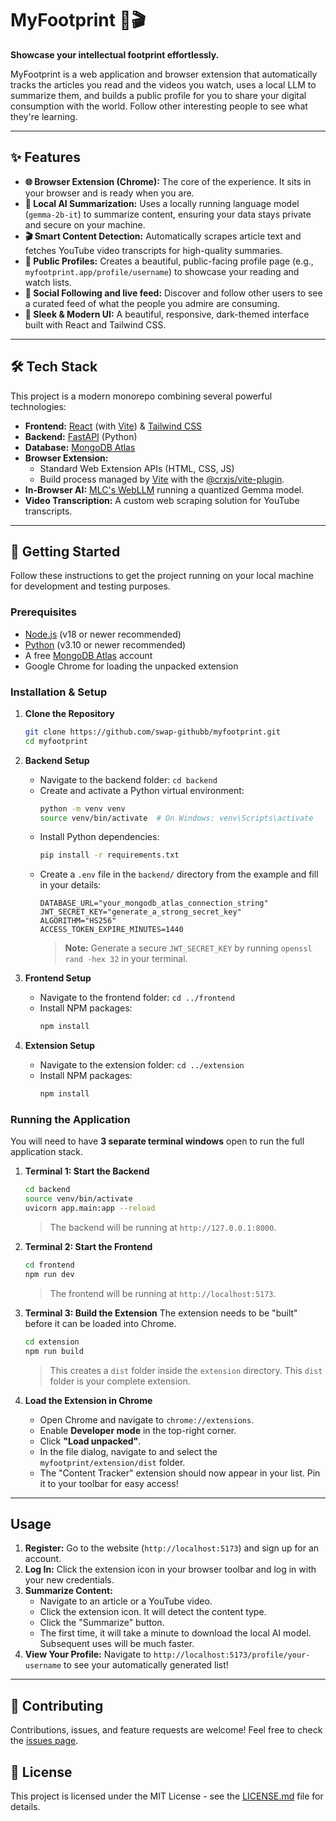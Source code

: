 # MyFootprint 📖🎬

**Showcase your intellectual footprint effortlessly.**

MyFootprint is a web application and browser extension that automatically tracks the articles you read and the videos you watch, uses a local LLM to summarize them, and builds a public profile for you to share your digital consumption with the world. Follow other interesting people to see what they're learning.

 <!-- It's highly recommended to replace this with a real screenshot of your app! -->

---

## ✨ Features

*   **🌐 Browser Extension (Chrome):** The core of the experience. It sits in your browser and is ready when you are.
*   **🧠 Local AI Summarization:** Uses a locally running language model (`gemma-2b-it`) to summarize content, ensuring your data stays private and secure on your machine.
*   **🎬 Smart Content Detection:** Automatically scrapes article text and fetches YouTube video transcripts for high-quality summaries.
*   **👤 Public Profiles:** Creates a beautiful, public-facing profile page (e.g., `myfootprint.app/profile/username`) to showcase your reading and watch lists.
*   **🤝 Social Following and live feed:** Discover and follow other users to see a curated feed of what the people you admire are consuming.
*   **💅 Sleek & Modern UI:** A beautiful, responsive, dark-themed interface built with React and Tailwind CSS.

---

## 🛠️ Tech Stack

This project is a modern monorepo combining several powerful technologies:

*   **Frontend:** [React](https://reactjs.org/) (with [Vite](https://vitejs.dev/)) & [Tailwind CSS](https://tailwindcss.com/)
*   **Backend:** [FastAPI](https://fastapi.tiangolo.com/) (Python)
*   **Database:** [MongoDB Atlas](https://www.mongodb.com/cloud/atlas)
*   **Browser Extension:**
    *   Standard Web Extension APIs (HTML, CSS, JS)
    *   Build process managed by [Vite](https://vitejs.dev/) with the [@crxjs/vite-plugin](https://crxjs.dev/vite-plugin).
*   **In-Browser AI:** [MLC's WebLLM](https://mlc.ai/web-llm/) running a quantized Gemma model.
*   **Video Transcription:** A custom web scraping solution for YouTube transcripts.

---

## 🚀 Getting Started

Follow these instructions to get the project running on your local machine for development and testing purposes.

### Prerequisites

*   [Node.js](https://nodejs.org/en/) (v18 or newer recommended)
*   [Python](https://www.python.org/downloads/) (v3.10 or newer recommended)
*   A free [MongoDB Atlas](https://www.mongodb.com/cloud/atlas/register) account
*   Google Chrome for loading the unpacked extension

### Installation & Setup

1.  **Clone the Repository**
    ```bash
    git clone https://github.com/swap-githubb/myfootprint.git
    cd myfootprint
    ```

2.  **Backend Setup**
    *   Navigate to the backend folder: `cd backend`
    *   Create and activate a Python virtual environment:
        ```bash
        python -m venv venv
        source venv/bin/activate  # On Windows: venv\Scripts\activate
        ```
    *   Install Python dependencies:
        ```bash
        pip install -r requirements.txt
        ```
    *   Create a `.env` file in the `backend/` directory from the example and fill in your details:
        ```env
        DATABASE_URL="your_mongodb_atlas_connection_string"
        JWT_SECRET_KEY="generate_a_strong_secret_key"
        ALGORITHM="HS256"
        ACCESS_TOKEN_EXPIRE_MINUTES=1440
        ```
        > **Note:** Generate a secure `JWT_SECRET_KEY` by running `openssl rand -hex 32` in your terminal.

3.  **Frontend Setup**
    *   Navigate to the frontend folder: `cd ../frontend`
    *   Install NPM packages:
        ```bash
        npm install
        ```

4.  **Extension Setup**
    *   Navigate to the extension folder: `cd ../extension`
    *   Install NPM packages:
        ```bash
        npm install
        ```

### Running the Application

You will need to have **3 separate terminal windows** open to run the full application stack.

1.  **Terminal 1: Start the Backend**
    ```bash
    cd backend
    source venv/bin/activate
    uvicorn app.main:app --reload
    ```
    > The backend will be running at `http://127.0.0.1:8000`.

2.  **Terminal 2: Start the Frontend**
    ```bash
    cd frontend
    npm run dev
    ```
    > The frontend will be running at `http://localhost:5173`.

3.  **Terminal 3: Build the Extension**
    The extension needs to be "built" before it can be loaded into Chrome.
    ```bash
    cd extension
    npm run build
    ```
    > This creates a `dist` folder inside the `extension` directory. This `dist` folder is your complete extension.

4.  **Load the Extension in Chrome**
    *   Open Chrome and navigate to `chrome://extensions`.
    *   Enable **Developer mode** in the top-right corner.
    *   Click **"Load unpacked"**.
    *   In the file dialog, navigate to and select the `myfootprint/extension/dist` folder.
    *   The "Content Tracker" extension should now appear in your list. Pin it to your toolbar for easy access!

---

## Usage

1.  **Register:** Go to the website (`http://localhost:5173`) and sign up for an account.
2.  **Log In:** Click the extension icon in your browser toolbar and log in with your new credentials.
3.  **Summarize Content:**
    *   Navigate to an article or a YouTube video.
    *   Click the extension icon. It will detect the content type.
    *   Click the "Summarize" button.
    *   The first time, it will take a minute to download the local AI model. Subsequent uses will be much faster.
4.  **View Your Profile:** Navigate to `http://localhost:5173/profile/your-username` to see your automatically generated list!

---

## 🤝 Contributing

Contributions, issues, and feature requests are welcome! Feel free to check the [issues page](https://github.com/your-username/myfootprint/issues).

## 📄 License

This project is licensed under the MIT License - see the [LICENSE.md](LICENSE.md) file for details.
